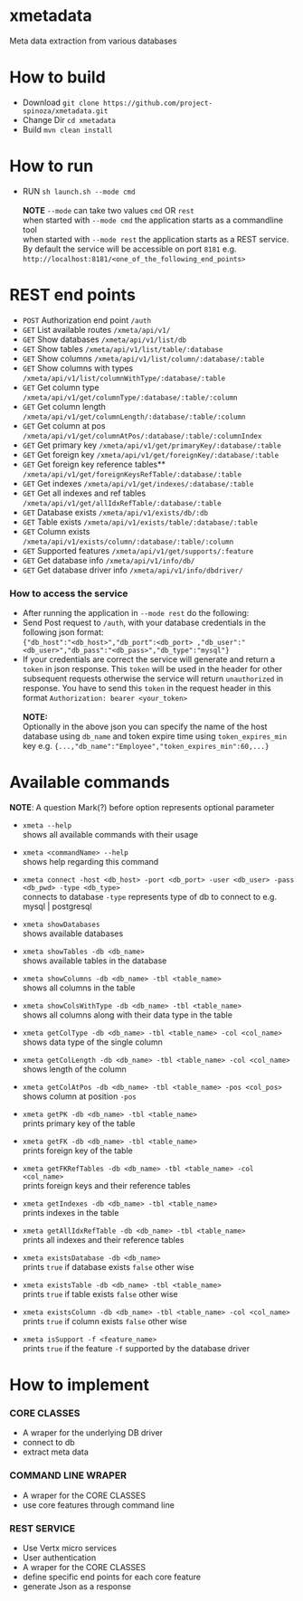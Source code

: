 # xmetadata
Meta data extraction from various databases

# How to build
 * Download `git clone https://github.com/project-spinoza/xmetadata.git`
 * Change Dir `cd xmetadata`
 * Build `mvn clean install`
 
# How to run
  * RUN `sh launch.sh --mode cmd`<br><br>
  **NOTE** `--mode` can take two values `cmd` OR `rest`<br>
when started with `--mode cmd` the application starts as a commandline tool<br>
when started with `--mode rest` the application starts as a REST service.<br>
By default the service will be accessible on port `8181` e.g. `http://localhost:8181/<one_of_the_following_end_points>`

# REST end points
  * `POST` Authorization end point `/auth`
  * `GET` List available routes   `/xmeta/api/v1/`
  * `GET` Show databases   `/xmeta/api/v1/list/db`
  * `GET` Show tables   `/xmeta/api/v1/list/table/:database`
  * `GET` Show columns `/xmeta/api/v1/list/column/:database/:table`
  * `GET` Show columns with types `/xmeta/api/v1/list/columnWithType/:database/:table`
  * `GET` Get column type `/xmeta/api/v1/get/columnType/:database/:table/:column`
  * `GET` Get column length `/xmeta/api/v1/get/columnLength/:database/:table/:column`
  * `GET` Get column at pos `/xmeta/api/v1/get/columnAtPos/:database/:table/:columnIndex`
  * `GET` Get primary key `/xmeta/api/v1/get/primaryKey/:database/:table`
  * `GET` Get foreign key `/xmeta/api/v1/get/foreignKey/:database/:table`
  * `GET` Get foreign key reference tables** `/xmeta/api/v1/get/foreignKeysRefTable/:database/:table`
  * `GET` Get indexes `/xmeta/api/v1/get/indexes/:database/:table`
  * `GET` Get all indexes and ref tables `/xmeta/api/v1/get/allIdxRefTable/:database/:table`
  * `GET` Database exists `/xmeta/api/v1/exists/db/:db`
  * `GET` Table exists `/xmeta/api/v1/exists/table/:database/:table`
  * `GET` Column exists `/xmeta/api/v1/exists/column/:database/:table/:column`
  * `GET` Supported features `/xmeta/api/v1/get/supports/:feature`
  * `GET` Get database info `/xmeta/api/v1/info/db/`
  * `GET` Get database driver info `/xmeta/api/v1/info/dbdriver/`
 
### How to access the service
  * After running the application in `--mode rest` do the following:
  * Send Post request to `/auth`, with your database credentials in the following json format:<br>
    `{"db_host":"<db_host>","db_port":<db_port> ,"db_user":"<db_user>","db_pass":"<db_pass>","db_type":"mysql"}`
  * If your credentials are correct the service will generate and return a `token` in json response. This `token` will be used in the   header for other subsequent requests otherwise the service will return `unauthorized` in response. You have to send this `token`    in the request header in this format `Authorization: bearer <your_token>`<br><br>
  **NOTE:**<br>
    Optionally in the above json you can specify the name of the host database using `db_name` and token expire time using `token_expires_min` key e.g. `{...,"db_name":"Employee","token_expires_min":60,...}`
   
  
# Available commands
  **NOTE**: A question Mark(?) before option represents optional parameter
  * `xmeta --help`<br>
    shows all available commands with their usage

  * `xmeta <commandName> --help`<br>
    shows help regarding this command

  * `xmeta connect -host <db_host> -port <db_port> -user <db_user> -pass <db_pwd> -type <db_type>`<br>
    connects to database `-type` represents type of db to connect to e.g. mysql | postgresql

  * `xmeta showDatabases`<br>
    shows available databases

  * `xmeta showTables -db <db_name>`<br>
    shows available tables in the database

  * `xmeta showColumns -db <db_name> -tbl <table_name>`<br>
    shows all columns in the table

  * `xmeta showColsWithType -db <db_name> -tbl <table_name>`<br>
    shows all columns along with their data type in the table

  * `xmeta getColType -db <db_name> -tbl <table_name> -col <col_name>`<br>
    shows data type of the single column

  * `xmeta getColLength -db <db_name> -tbl <table_name> -col <col_name>`<br>
    shows length of the column

  * `xmeta getColAtPos -db <db_name> -tbl <table_name> -pos <col_pos>`<br>
    shows column at position `-pos`

  * `xmeta getPK -db <db_name> -tbl <table_name>`<br>
    prints primary key of the table

  * `xmeta getFK -db <db_name> -tbl <table_name>`<br>
    prints foreign key of the table

  * `xmeta getFKRefTables -db <db_name> -tbl <table_name> -col <col_name>`<br>
    prints foreign keys and their reference tables

  * `xmeta getIndexes -db <db_name> -tbl <table_name>`<br>
   prints indexes in the table

  * `xmeta getAllIdxRefTable -db <db_name> -tbl <table_name>`<br>
   prints all indexes and their reference tables

  * `xmeta existsDatabase -db <db_name>`<br>
    prints `true` if database exists `false` other wise

  * `xmeta existsTable -db <db_name> -tbl <table_name>`<br>
    prints `true` if table exists `false` other wise

  * `xmeta existsColumn -db <db_name> -tbl <table_name> -col <col_name>`<br>
    prints `true` if column exists `false` other wise

  * `xmeta isSupport -f <feature_name>`<br>
    prints `true` if the feature `-f` supported by the database driver

# How to implement

### CORE CLASSES
  * A wraper for the underlying DB driver
  * connect to db
  * extract meta data
 
### COMMAND LINE WRAPER
 * A wraper for the CORE CLASSES
 * use core features through command line

### REST SERVICE
 * Use Vertx micro services
 * User authentication
 * A wraper for the CORE CLASSES
 * define specific end points for each core feature
 * generate Json as a response
